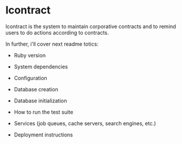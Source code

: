 # Icontract

Icontract is the system to maintain corporative contracts and to remind users to do actions according to contracts.



In further, i'll cover next readme totics:

* Ruby version

* System dependencies

* Configuration

* Database creation

* Database initialization

* How to run the test suite

* Services (job queues, cache servers, search engines, etc.)

* Deployment instructions
